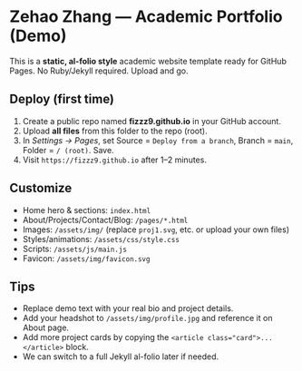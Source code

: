 
# Zehao Zhang — Academic Portfolio (Demo)

This is a **static, al-folio style** academic website template ready for GitHub Pages.
No Ruby/Jekyll required. Upload and go.

## Deploy (first time)
1. Create a public repo named **fizzz9.github.io** in your GitHub account.
2. Upload **all files** from this folder to the repo (root).
3. In *Settings → Pages*, set Source = `Deploy from a branch`, Branch = `main`, Folder = `/ (root)`. Save.
4. Visit `https://fizzz9.github.io` after 1–2 minutes.

## Customize
- Home hero & sections: `index.html`
- About/Projects/Contact/Blog: `/pages/*.html`
- Images: `/assets/img/` (replace `proj1.svg`, etc. or upload your own files)
- Styles/animations: `/assets/css/style.css`
- Scripts: `/assets/js/main.js`
- Favicon: `/assets/img/favicon.svg`

## Tips
- Replace demo text with your real bio and project details.
- Add your headshot to `/assets/img/profile.jpg` and reference it on About page.
- Add more project cards by copying the `<article class="card">...</article>` block.
- We can switch to a full Jekyll al-folio later if needed.

